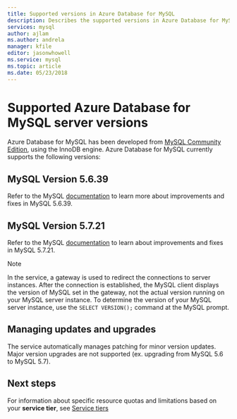 ```yaml
---
title: Supported versions in Azure Database for MySQL
description: Describes the supported versions in Azure Database for MySQL.
services: mysql
author: ajlam
ms.author: andrela
manager: kfile
editor: jasonwhowell
ms.service: mysql
ms.topic: article
ms.date: 05/23/2018
---
```

# Supported Azure Database for MySQL server versions
Azure Database for MySQL has been developed from [MySQL Community Edition](https://www.mysql.com/products/community/), using the InnoDB engine.  Azure Database for MySQL currently supports the following versions:

## MySQL Version 5.6.39
Refer to the MySQL [documentation](https://dev.mysql.com/doc/relnotes/mysql/5.6/en/news-5-6-39.html) to learn more about improvements and fixes in MySQL 5.6.39.

## MySQL Version 5.7.21
Refer to the MySQL [documentation](https://dev.mysql.com/doc/relnotes/mysql/5.7/en/news-5-7-21.html) to learn about improvements and fixes in MySQL 5.7.21.

> [!NOTE]
> In the service, a gateway is used to redirect the connections to server instances. After the connection is established, the MySQL client displays the version of MySQL set in the gateway, not the actual version running on your MySQL server instance. To determine the version of your MySQL server instance, use the `SELECT VERSION();` command at the MySQL prompt. 

## Managing updates and upgrades
The service automatically manages patching for minor version updates. Major version upgrades are not supported (ex. upgrading from MySQL 5.6 to MySQL 5.7).

## Next steps

For information about specific resource quotas and limitations based on your **service tier**, see [Service tiers](./concepts-pricing-tiers.md)
